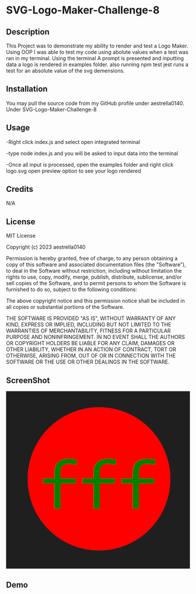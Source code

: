 # SVG-Logo-Maker-Challenge-8

## Description

This Project was to demonstrate my ability to render and test a Logo Maker. Using OOP I was able to test my code using abolute values when a test was ran in my terminal. Using the terminal A prompt is presented and inputting data a logo is rendered in examples folder. also running npm test jest runs a test for an absolute value of the svg demensions.

## Installation

You may pull the source code from my GitHub profile under aestrella0140. Under SVG-Logo-Maker-Challenge-8

## Usage

-Right click index.js and select open integrated terminal

-type node index.js and you will be asked to input data into the terminal

-Once all input is processed, open the examples folder and right click logo.svg open preview option to see your logo rendered

## Credits

N/A

## License

MIT License

Copyright (c) 2023 aestrella0140

Permission is hereby granted, free of charge, to any person obtaining a copy
of this software and associated documentation files (the "Software"), to deal
in the Software without restriction, including without limitation the rights
to use, copy, modify, merge, publish, distribute, sublicense, and/or sell
copies of the Software, and to permit persons to whom the Software is
furnished to do so, subject to the following conditions:

The above copyright notice and this permission notice shall be included in all
copies or substantial portions of the Software.

THE SOFTWARE IS PROVIDED "AS IS", WITHOUT WARRANTY OF ANY KIND, EXPRESS OR
IMPLIED, INCLUDING BUT NOT LIMITED TO THE WARRANTIES OF MERCHANTABILITY,
FITNESS FOR A PARTICULAR PURPOSE AND NONINFRINGEMENT. IN NO EVENT SHALL THE
AUTHORS OR COPYRIGHT HOLDERS BE LIABLE FOR ANY CLAIM, DAMAGES OR OTHER
LIABILITY, WHETHER IN AN ACTION OF CONTRACT, TORT OR OTHERWISE, ARISING FROM,
OUT OF OR IN CONNECTION WITH THE SOFTWARE OR THE USE OR OTHER DEALINGS IN THE
SOFTWARE.

## ScreenShot

![Alt text](<screenshot/Screenshot 2023-08-25 153041.png>)

## Demo

